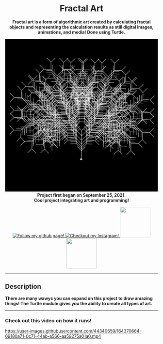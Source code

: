 <!--- Start of my template --->
<h1 align="center">
  Fractal Art
</h1>
<p align="center">
  <b>Fractal art is a form of algorithmic art created by calculating fractal objects and representing the calculation results as still digital images, animations, and media! Done using Turtle.</b>
</p>

<p align="center">
  <img src=Turtle.png width="700"><br>
  <b>
    Project first began on September 25, 2021.<br>
    Cool project integrating art and programming!
  </b>
</p>

<!-- Socials  -->

<p align="center">
  <a href=https://github.com/atassicodes>
  <img src="https://img.icons8.com/doodle/344/github--v1.png" width="100" height="100" alt="Follow my github page!">
  </a>
  
  <a href=https://instagram.com/atassicodes/>
  <img src="https://img.icons8.com/doodle/344/instagram-new.png" width="100" height="100" alt="Checkout my Instagram!">
  </a>
  
  <a href=https://www.sharifatassi.com>
  <img src="https://img.icons8.com/doodle/344/domain.png" width="100" height="100">
  </a>
  
  <a href=https://stackoverflow.com/users/14664937/atassicodes>
  <img src="https://upload.wikimedia.org/wikipedia/commons/e/ef/Stack_Overflow_icon.svg" width="100" height="100">
  </a>
</p>

<!-------->
***
<!--- End of my template --->
## Description

**There are many wawys you can expand on this project to draw amazing things! The Turtle module gives you the ability to create all types of art.**

***

### Check out this video on how it runs!
https://user-images.githubusercontent.com/44340659/164370664-09180a71-0c71-44ab-a566-aa59275a01a0.mp4




